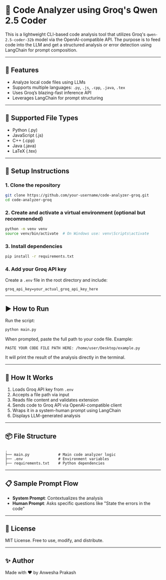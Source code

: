 # 🧠 Code Analyzer using Groq's Qwen 2.5 Coder

This is a lightweight CLI-based code analysis tool that utilizes Groq's `qwen-2.5-coder-32b` model via the OpenAI-compatible API. The purpose is to feed code into the LLM and get a structured analysis or error detection using LangChain for prompt composition.

---

## 🚀 Features

- Analyze local code files using LLMs
- Supports multiple languages: `.py`, `.js`, `.cpp`, `.java`, `.tex`
- Uses Groq’s blazing-fast inference API
- Leverages LangChain for prompt structuring

---

## 📁 Supported File Types

- Python (.py)
- JavaScript (.js)
- C++ (.cpp)
- Java (.java)
- LaTeX (.tex)

---

## 🔧 Setup Instructions

### 1. Clone the repository

```bash
git clone https://github.com/your-username/code-analyzer-groq.git
cd code-analyzer-groq
```

### 2. Create and activate a virtual environment (optional but recommended)

```bash
python -m venv venv
source venv/bin/activate  # On Windows use: venv\Scripts\activate
```

### 3. Install dependencies

```bash
pip install -r requirements.txt
```

### 4. Add your Groq API key

Create a `.env` file in the root directory and include:

```
groq_api_key=your_actual_groq_api_key_here
```

---

## ▶️ How to Run

Run the script:

```bash
python main.py
```

When prompted, paste the full path to your code file. Example:

```
PASTE YOUR CODE FILE PATH HERE: /home/user/Desktop/example.py
```

It will print the result of the analysis directly in the terminal.

---

## 🧠 How It Works

1. Loads Groq API key from `.env`
2. Accepts a file path via input
3. Reads file content and validates extension
4. Sends code to Groq API via OpenAI-compatible client
5. Wraps it in a system-human prompt using LangChain
6. Displays LLM-generated analysis

---

## 📦 File Structure

```
.
├── main.py             # Main code analyzer logic
├── .env                # Environment variables
├── requirements.txt    # Python dependencies
```

---

## 📋 Sample Prompt Flow

- **System Prompt**: Contextualizes the analysis
- **Human Prompt**: Asks specific questions like "State the errors in the code"

---

## 📄 License

MIT License. Free to use, modify, and distribute.

---

## ✨ Author

Made with ❤️ by Anwesha Prakash
